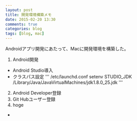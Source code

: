 ```yaml
---
layout: post
title: 開発環境構築メモ
date: 2015-02-20 13:30
comments: true
categories: blog
tags: [blog, mac]
---
```


Androidアプリ開発にあたって、Macに開発環境を構築した。

1. Android開発
  - Android Studio導入
  - クラスパス設定
'''
    /etc/launchd.conf
        setenv STUDIO_JDK /Library/Java/JavaVirtualMachines/jdk1.8.0_25.jdk
'''
2. Android Developer登録
3. Git Hubユーザー登録
4. hoge
- 
